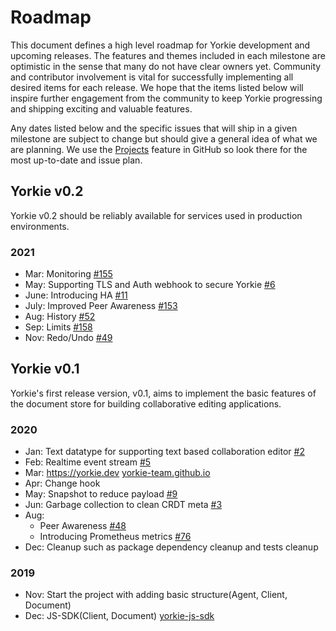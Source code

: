 # Roadmap
This document defines a high level roadmap for Yorkie development and upcoming releases.
The features and themes included in each milestone are optimistic in the sense that many do not have clear owners yet.
Community and contributor involvement is vital for successfully implementing all desired items for each release.
We hope that the items listed below will inspire further engagement from the community to keep Yorkie progressing and shipping exciting and valuable features.

Any dates listed below and the specific issues that will ship in a given milestone are subject to change but should give a general idea of what we are planning.
We use the [Projects](https://github.com/orgs/yorkie-team/projects) feature in GitHub so look there for the most up-to-date and issue plan.

## Yorkie v0.2

Yorkie v0.2 should be reliably available for services used in production environments.

### 2021

 - Mar: Monitoring [#155](https://github.com/yorkie-team/yorkie/issues/155)
 - May: Supporting TLS and Auth webhook to secure Yorkie [#6](https://github.com/yorkie-team/yorkie/issues/6)
 - June: Introducing HA [#11](https://github.com/yorkie-team/yorkie/issues/11)
 - July: Improved Peer Awareness [#153](https://github.com/yorkie-team/yorkie/issues/153)
 - Aug: History [#52](https://github.com/yorkie-team/yorkie/issues/52)
 - Sep: Limits [#158](https://github.com/yorkie-team/yorkie/issues/158)
 - Nov: Redo/Undo [#49](https://github.com/yorkie-team/yorkie/issues/49)

## Yorkie v0.1

Yorkie's first release version, v0.1, aims to implement the basic features of the document store for building collaborative editing applications.

### 2020

 - Jan: Text datatype for supporting text based collaboration editor [#2](https://github.com/yorkie-team/yorkie/issues/2)
 - Feb: Realtime event stream [#5](https://github.com/yorkie-team/yorkie/issues/5)
 - Mar: https://yorkie.dev [yorkie-team.github.io](https://github.com/yorkie-team/yorkie-team.github.io)
 - Apr: Change hook
 - May: Snapshot to reduce payload [#9](https://github.com/yorkie-team/yorkie/issues/9)
 - Jun: Garbage collection to clean CRDT meta [#3](https://github.com/yorkie-team/yorkie/issues/3)
 - Aug:
   - Peer Awareness [#48](https://github.com/yorkie-team/yorkie/issues/48)
   - Introducing Prometheus metrics [#76](https://github.com/yorkie-team/yorkie/issues/76)
 - Dec: Cleanup such as package dependency cleanup and tests cleanup

### 2019
 - Nov: Start the project with adding basic structure(Agent, Client, Document)
 - Dec: JS-SDK(Client, Document) [yorkie-js-sdk](https://github.com/yorkie-team/yorkie-js-sdk)

